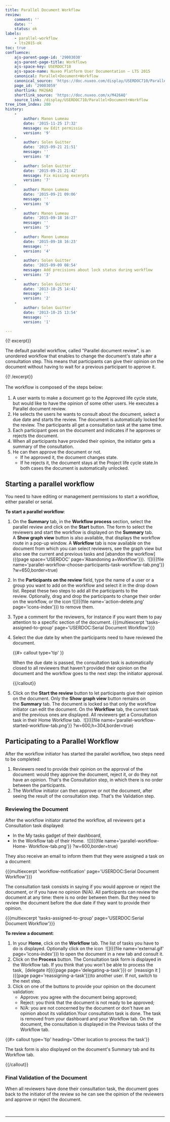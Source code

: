 ```yaml
---
title: Parallel Document Workflow
review:
    comment: ''
    date: ''
    status: ok
labels:
    - parallel-workflow
    - lts2015-ok
toc: true
confluence:
    ajs-parent-page-id: '29003030'
    ajs-parent-page-title: Workflows
    ajs-space-key: USERDOC710
    ajs-space-name: Nuxeo Platform User Documentation — LTS 2015
    canonical: Parallel+Document+Workflow
    canonical_source: 'https://doc.nuxeo.com/display/USERDOC710/Parallel+Document+Workflow'
    page_id: '29003059'
    shortlink: M426AQ
    shortlink_source: 'https://doc.nuxeo.com/x/M426AQ'
    source_link: /display/USERDOC710/Parallel+Document+Workflow
tree_item_index: 200
history:
    -
        author: Manon Lumeau
        date: '2015-11-25 17:32'
        message: ew Edit permissio
        version: '9'
    -
        author: Solen Guitter
        date: '2015-09-21 21:51'
        message: ''
        version: '8'
    -
        author: Solen Guitter
        date: '2015-09-21 21:42'
        message: Fix missing excerpts
        version: '7'
    -
        author: Manon Lumeau
        date: '2015-09-21 09:06'
        message: ''
        version: '6'
    -
        author: Manon Lumeau
        date: '2015-09-18 16:27'
        message: ''
        version: '5'
    -
        author: Manon Lumeau
        date: '2015-09-18 16:23'
        message: ''
        version: '4'
    -
        author: Solen Guitter
        date: '2015-09-09 08:54'
        message: Add precisions about lock status during workflow
        version: '3'
    -
        author: Solen Guitter
        date: '2013-10-25 14:41'
        message: ''
        version: '2'
    -
        author: Solen Guitter
        date: '2013-10-25 13:54'
        message: ''
        version: '1'

---
```

{{! excerpt}}

The default parallel workflow, called "Parallel document review", is an unordered workflow that enables to change the document's state after a consultation step. This means that participants can give their opinion on the document without having to wait for a previous participant to approve it.

{{! /excerpt}}

<span style="line-height: 21.58px;">The workflow is composed of the steps below:</span>

<div class="wiki-content">

1.  A user wants to make a document go to the Approved life cycle state, but would like to have the opinion of some other users. He executes a Parallel document review.
2.  He selects the users he wants to consult about the document, select a due date and starts the review.
    The document is automatically locked for the review.
    The participants all get a consultation task at the same time.
3.  Each participant goes on the document and indicates if he approves or rejects the document.
4.  When all participants have provided their opinion, the initiator gets a summary of the consultation.
5.  He can then approve the document or not.
    *   If he approved it, the document changes state.
    *   If he rejects it, the document stays at the Project life cycle state.In both cases the document is automatically unlocked.

</div>

## Starting a parallel workflow

You need to have editing or management permissions to start a workflow, either parallel or serial.

**To start a parallel workflow**:

1.  On the **Summary**&nbsp;tab, in the **Workflow process** section, select the parallel review and click on the&nbsp;**Start** button.
    The form to select the reviewers and start the workflow is displayed on the&nbsp;**Summary**&nbsp;tab. A&nbsp;**Show graph view**&nbsp;button is also available, that displays the workflow route in a pop-up window.
    A&nbsp;**Workflow**&nbsp;tab is now available on the document from which you can select reviewers, see the graph view but also see the current and previous tasks and&nbsp;[abandon the workflow]({{page space='USERDOC' page='Abandoning a+Workflow'}}).
    &nbsp;![]({{file name='parallel-workflow-choose-participants-task-workflow-tab.png'}} ?w=650,border=true)
2.  In the&nbsp;**Participants on the review**&nbsp;field, type the name of a user or a group you want to add on the workflow&nbsp;and select it in the drop down list.&nbsp;Repeat these two steps to add all the participants to the review.&nbsp;Optionally, drag and drop the participants to change their order on the workflow, or the icon&nbsp;![]({{file name='action-delete.png' page='icons-index'}}) to remove them.
3.  Type a comment for the reviewers, for instance if you want them to pay attention to a specific section of the document.
    {{{multiexcerpt 'tasks-assigned-to-group' page='USERDOC:Serial Document Workflow'}}}
4.  Select the due date by when the participants need to have reviewed the document.

    {{#> callout type='tip' }}

    When the due date is passed, the consultation task is automatically closed to all reviewers that haven't provided their opinion on the document and the workflow goes to the next step: the initiator approval.

    {{/callout}}
5.  Click on the&nbsp;**Start the review**&nbsp;button to let participants give their opinion on the document.
    Only the&nbsp;**Show graph view**&nbsp;button remains on the&nbsp;**Summary**&nbsp;tab. The document is locked so that only the workflow initiator can edit the document.
    On the&nbsp;**Workflow**&nbsp;tab, the current task and the previous ones are displayed.&nbsp;All reviewers get a Consultation task in their Home Workflow tab.&nbsp;
    ![]({{file name='parallel-workflow-started-workflow-tab.png'}} ?w=600,h=304,border=true)

## Participating to a Parallel Workflow

After the workflow initiator has started the parallel workflow, two steps need to be completed:

1.  Reviewers need to provide their opinion on the approval of the document: would they approve the document, reject it, or do they not have an opinion. That's the Consultation step, in which there is no order between the participants.
2.  The Workflow initiator can then approve or not the document, after seeing the result of the consultation step. That's the Validation step.

### Reviewing the Document

After the workflow initiator started the workflow, all reviewers get a Consultation task displayed:

*   In the My tasks gadget of their dashboard,
*   In the Workflow tab of their Home.&nbsp;
    ![]({{file name='parallel-workflow-Home- Workflow-tab.png'}} ?w=600,border=true)

They also receive an email to inform them that they were assigned a task on a document:

{{{multiexcerpt 'workflow-notification' page='USERDOC:Serial Document Workflow'}}}

The consultation task consists in saying if you would approve or reject the document, or if you have no opinion (N/A). All participants can review the document at any time: there is no order between them. But they need to review the document before the due date if they want to provide their opinion.&nbsp;

{{{multiexcerpt 'tasks-assigned-to-group' page='USERDOC:Serial Document Workflow'}}}

**To review a document**:

1.  In your **Home**, click on the&nbsp;**Workflow**&nbsp;tab.
    The list of tasks you have to do is displayed.&nbsp;Optionally click on the icon&nbsp; ![]({{file name='external.gif' page='icons-index'}})&nbsp;to open the document in a new tab and consult it.
2.  Click on the&nbsp;**Process**&nbsp;button.
    The Consultation task form is displayed in the Workflow tab.&nbsp;If you think that you won't be able to process the task,&nbsp; [delegate it]({{page page='delegating-a-task'}})&nbsp;or&nbsp; [reassign it ]({{page page='reassigning-a-task'}})to another user. If not, switch to the next step.
3.  Click on one of the buttons to provide your opinion on the document validation:
    *   Approve: you agree with the document being approved;
    *   Reject: you think that the document is not ready to be approved;
    *   N/A: you are not concerned by the document or don't have an opinion about its validation.Your consultation task is done. The task is removed from your dashboard and your Workflow tab. On the document, the consultation is displayed in the Previous tasks of the Workflow tab.

{{#> callout type='tip' heading='Other location to process the task'}}

The task form is also displayed on the document's Summary tab and its Workflow tab.

{{/callout}}

### Final Validation of the Document

When all reviewers have done their consultation task, the document goes back to the initiator of the review so he can see the opinion of the reviewers and approve or reject the document.

&nbsp;

* * *

